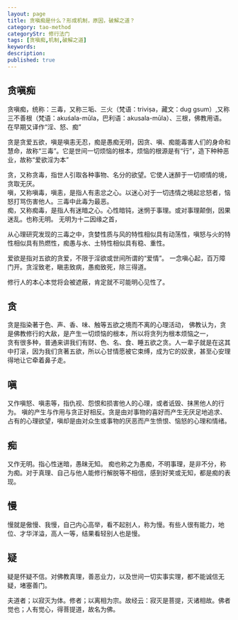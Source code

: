 ```yaml
---
layout: page
title: 贪嗔痴是什么？形成机制，原因，破解之道？
category: tao-method
categoryStr: 修行法门
tags: [贪嗔痴,机制,破解之道]
keywords:
description:
published: true
---
```


## 贪嗔痴
贪嗔痴，统称：三毒，又称三垢、三火（梵语：triviṣa，藏文：dug gsum）,又称三不善根（梵语：akuśala-mūla，巴利语：akusala-mūla）、三根，佛教用语。  
在早期又译作“淫、怒、痴”  

贪是贪爱五欲，嗔是嗔恚无忍，痴是愚痴无明，因贪、嗔、痴能毒害人们的身命和慧命，故称“三毒”。它是世间一切烦恼的根本，烦恼的根源是有“行”，造下种种恶业，故称“爱欲淫为本”

贪，又称贪毒，指世人引取各种事物、名分的欲望。它使人迷醉于一切顺情的境，贪取无厌。  
嗔，又称嗔毒，嗔恚，是指人有恚忿之心。以迷心对于一切违情之境起忿怒者，恼怒打骂伤害他人。三毒中此毒为最恶。  
痴，又称痴毒，是指人有迷暗之心。心性暗钝，迷惘于事理。或对事理颠倒，因果迷乱。也称无明。 无明为十二因缘之首，   

从心理研究发现的三毒之中，贪婪性质与风的特性相似具有动荡性，嗔怒与火的特性相似具有热燃性，痴愚与水、土特性相似具有稳、重性。  

爱欲是指对五欲的贪爱，不限于淫欲或世间所谓的“爱情”。  一念嗔心起，百万障门开。贪淫致老，瞋恚致病，愚痴致死，除三得道。    

修行人的本心本觉将会被遮蔽，肯定就不可能明心见性了。
## 贪
贪是指染著于色、声、香、味、触等五欲之境而不离的心理活动， 佛教认为，贪是佛教修行的大敌，是产生一切烦恼的根本，所以将贪列为根本烦恼之一，  
贪有很多种，普通来讲我们有财、色、名、食、睡五欲之贪。人一辈子就是在这其中打滚，因为我们贪著五欲，所以心甘情愿被它束缚，成为它的奴隶，甚至心安理得地让它牵着鼻子走。
## 嗔
又作嗔怒、嗔恚等，指仇视、怨恨和损害他人的心理，或者诋毁、抹黑他人的行为。
嗔的产生与作用与贪正好相反。贪是由对事物的喜好而产生无厌足地追求、占有的心理欲望，嗔却是由对众生或事物的厌恶而产生愤恨、恼怒的心理和情绪。
## 痴
又作无明。指心性迷暗，愚昧无知。 痴也称之为愚痴，不明事理，是非不分，称为痴。对于真理、自己与他人能修行解脱等不相信，感到好笑或无知，都是痴的表现。
## 慢
慢就是傲慢、我慢，自己内心高举，看不起别人，称为慢。有些人很有能力，地位、才华洋溢，高人一等，结果看轻别人也是慢。

## 疑
疑是怀疑不信。对佛教真理，善恶业力，以及世间一切实事实理，都不能诚信无疑，堵塞善门。



夫道者；以寂灭为体。修者；以离相为宗。故经云：寂灭是菩提，灭诸相故。佛者觉也；人有觉心，得菩提道，故名为佛。







